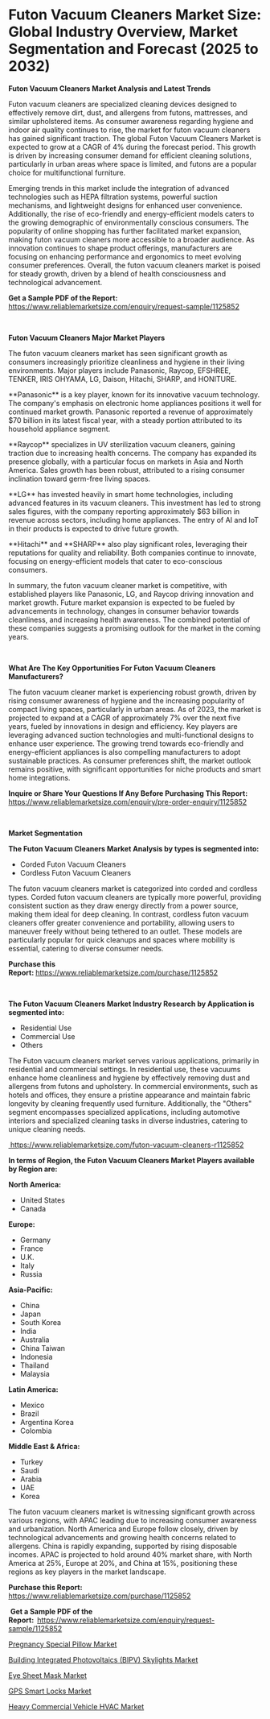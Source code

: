 <p><h1>Futon Vacuum Cleaners Market Size: Global Industry Overview, Market Segmentation and Forecast (2025 to 2032)</h1></p><p><strong>Futon Vacuum Cleaners Market Analysis and Latest Trends</strong></p>
<p><p>Futon vacuum cleaners are specialized cleaning devices designed to effectively remove dirt, dust, and allergens from futons, mattresses, and similar upholstered items. As consumer awareness regarding hygiene and indoor air quality continues to rise, the market for futon vacuum cleaners has gained significant traction. The global Futon Vacuum Cleaners Market is expected to grow at a CAGR of 4% during the forecast period. This growth is driven by increasing consumer demand for efficient cleaning solutions, particularly in urban areas where space is limited, and futons are a popular choice for multifunctional furniture.</p><p>Emerging trends in this market include the integration of advanced technologies such as HEPA filtration systems, powerful suction mechanisms, and lightweight designs for enhanced user convenience. Additionally, the rise of eco-friendly and energy-efficient models caters to the growing demographic of environmentally conscious consumers. The popularity of online shopping has further facilitated market expansion, making futon vacuum cleaners more accessible to a broader audience. As innovation continues to shape product offerings, manufacturers are focusing on enhancing performance and ergonomics to meet evolving consumer preferences. Overall, the futon vacuum cleaners market is poised for steady growth, driven by a blend of health consciousness and technological advancement.</p></p>
<p><strong>Get a Sample PDF of the Report:&nbsp;</strong> <a href="https://www.reliablemarketsize.com/enquiry/request-sample/1125852?utm_campaign=1901&utm_medium=2&utm_source=Github&utm_content=ia&utm_term=05042025&utm_id=futon-vacuum-cleaners">https://www.reliablemarketsize.com/enquiry/request-sample/1125852</a></p>
<p>&nbsp;</p>
<p><strong>Futon Vacuum Cleaners Major Market Players</strong></p>
<p><p>The futon vacuum cleaners market has seen significant growth as consumers increasingly prioritize cleanliness and hygiene in their living environments. Major players include Panasonic, Raycop, EFSHREE, TENKER, IRIS OHYAMA, LG, Daison, Hitachi, SHARP, and HONITURE.</p><p>**Panasonic** is a key player, known for its innovative vacuum technology. The company's emphasis on electronic home appliances positions it well for continued market growth. Panasonic reported a revenue of approximately $70 billion in its latest fiscal year, with a steady portion attributed to its household appliance segment.</p><p>**Raycop** specializes in UV sterilization vacuum cleaners, gaining traction due to increasing health concerns. The company has expanded its presence globally, with a particular focus on markets in Asia and North America. Sales growth has been robust, attributed to a rising consumer inclination toward germ-free living spaces.</p><p>**LG** has invested heavily in smart home technologies, including advanced features in its vacuum cleaners. This investment has led to strong sales figures, with the company reporting approximately $63 billion in revenue across sectors, including home appliances. The entry of AI and IoT in their products is expected to drive future growth.</p><p>**Hitachi** and **SHARP** also play significant roles, leveraging their reputations for quality and reliability. Both companies continue to innovate, focusing on energy-efficient models that cater to eco-conscious consumers.</p><p>In summary, the futon vacuum cleaner market is competitive, with established players like Panasonic, LG, and Raycop driving innovation and market growth. Future market expansion is expected to be fueled by advancements in technology, changes in consumer behavior towards cleanliness, and increasing health awareness. The combined potential of these companies suggests a promising outlook for the market in the coming years.</p></p>
<p>&nbsp;</p>
<p><strong>What Are The Key Opportunities For Futon Vacuum Cleaners Manufacturers?</strong></p>
<p><p>The futon vacuum cleaner market is experiencing robust growth, driven by rising consumer awareness of hygiene and the increasing popularity of compact living spaces, particularly in urban areas. As of 2023, the market is projected to expand at a CAGR of approximately 7% over the next five years, fueled by innovations in design and efficiency. Key players are leveraging advanced suction technologies and multi-functional designs to enhance user experience. The growing trend towards eco-friendly and energy-efficient appliances is also compelling manufacturers to adopt sustainable practices. As consumer preferences shift, the market outlook remains positive, with significant opportunities for niche products and smart home integrations.</p></p>
<p><strong>Inquire or Share Your Questions If Any Before Purchasing This Report:</strong> <a href="https://www.reliablemarketsize.com/enquiry/pre-order-enquiry/1125852?utm_campaign=1901&utm_medium=2&utm_source=Github&utm_content=ia&utm_term=05042025&utm_id=futon-vacuum-cleaners">https://www.reliablemarketsize.com/enquiry/pre-order-enquiry/1125852</a></p>
<p>&nbsp;</p>
<p><strong>Market Segmentation</strong></p>
<p><strong>The Futon Vacuum Cleaners Market Analysis by types is segmented into:</strong></p>
<p><ul><li>Corded Futon Vacuum Cleaners</li><li>Cordless Futon Vacuum Cleaners</li></ul></p>
<p><p>The futon vacuum cleaners market is categorized into corded and cordless types. Corded futon vacuum cleaners are typically more powerful, providing consistent suction as they draw energy directly from a power source, making them ideal for deep cleaning. In contrast, cordless futon vacuum cleaners offer greater convenience and portability, allowing users to maneuver freely without being tethered to an outlet. These models are particularly popular for quick cleanups and spaces where mobility is essential, catering to diverse consumer needs.</p></p>
<p><strong>Purchase this Report:&nbsp;</strong><a href="https://www.reliablemarketsize.com/purchase/1125852?utm_campaign=1901&utm_medium=2&utm_source=Github&utm_content=ia&utm_term=05042025&utm_id=futon-vacuum-cleaners">https://www.reliablemarketsize.com/purchase/1125852</a></p>
<p>&nbsp;</p>
<p><strong>The Futon Vacuum Cleaners Market Industry Research by Application is segmented into:</strong></p>
<p><ul><li>Residential Use</li><li>Commercial Use</li><li>Others</li></ul></p>
<p><p>The Futon vacuum cleaners market serves various applications, primarily in residential and commercial settings. In residential use, these vacuums enhance home cleanliness and hygiene by effectively removing dust and allergens from futons and upholstery. In commercial environments, such as hotels and offices, they ensure a pristine appearance and maintain fabric longevity by cleaning frequently used furniture. Additionally, the "Others" segment encompasses specialized applications, including automotive interiors and specialized cleaning tasks in diverse industries, catering to unique cleaning needs.</p></p>
<p><a href="https://www.reliablemarketsize.com/futon-vacuum-cleaners-r1125852?utm_campaign=1901&utm_medium=2&utm_source=Github&utm_content=ia&utm_term=05042025&utm_id=futon-vacuum-cleaners">&nbsp;https://www.reliablemarketsize.com/futon-vacuum-cleaners-r1125852</a></p>
<p><strong>In terms of Region, the Futon Vacuum Cleaners Market Players available by Region are:</strong></p>
<p>
    <p> <strong> North America: </strong>
        <ul>
            <li>United States</li>
            <li>Canada</li>
        </ul>
        </p> 
    <p> <strong> Europe: </strong>
        <ul>
            <li>Germany</li>
            <li>France</li>
            <li>U.K.</li>
            <li>Italy</li>
            <li>Russia</li>
        </ul>
        </p> 
    <p> <strong> Asia-Pacific: </strong>
        <ul>
            <li>China</li>
            <li>Japan</li>
            <li>South Korea</li>
            <li>India</li>
            <li>Australia</li>
            <li>China Taiwan</li>
            <li>Indonesia</li>
            <li>Thailand</li>
            <li>Malaysia</li>
        </ul>
        </p> 
    <p> <strong> Latin America: </strong>
        <ul>
            <li>Mexico</li>
            <li>Brazil</li>
            <li>Argentina Korea</li>
            <li>Colombia</li>
        </ul>
        </p> 
    <p> <strong> Middle East & Africa: </strong>
        <ul>
            <li>Turkey</li>
            <li>Saudi</li>
            <li>Arabia</li>
            <li>UAE</li>
            <li>Korea</li>
        </ul>
    </p>
    </p>
<p><p>The futon vacuum cleaners market is witnessing significant growth across various regions, with APAC leading due to increasing consumer awareness and urbanization. North America and Europe follow closely, driven by technological advancements and growing health concerns related to allergens. China is rapidly expanding, supported by rising disposable incomes. APAC is projected to hold around 40% market share, with North America at 25%, Europe at 20%, and China at 15%, positioning these regions as key players in the market landscape.</p></p>
<p><strong>Purchase this Report: </strong><a href="https://www.reliablemarketsize.com/purchase/1125852?utm_campaign=1901&utm_medium=2&utm_source=Github&utm_content=ia&utm_term=05042025&utm_id=futon-vacuum-cleaners">https://www.reliablemarketsize.com/purchase/1125852</a></p>
<p>&nbsp;<strong>Get a Sample PDF of the Report:&nbsp;&nbsp;</strong><a href="https://www.reliablemarketsize.com/enquiry/request-sample/1125852?utm_campaign=1901&utm_medium=2&utm_source=Github&utm_content=ia&utm_term=05042025&utm_id=futon-vacuum-cleaners">https://www.reliablemarketsize.com/enquiry/request-sample/1125852</a></p>
<p><strong></strong></p>
<p><p><a href="https://github.com/fabrehugessf/Market-Research-Report-List-1/blob/main/pregnancy-special-pillow-market.md?utm_campaign=1901&utm_medium=2&utm_source=Github&utm_content=ia&utm_term=05042025&utm_id=futon-vacuum-cleaners">Pregnancy Special Pillow Market</a></p><p><a href="https://github.com/orlinvisonju/Market-Research-Report-List-1/blob/main/building-integrated-photovoltaics-bipv-skylights-market.md?utm_campaign=1901&utm_medium=2&utm_source=Github&utm_content=ia&utm_term=05042025&utm_id=futon-vacuum-cleaners">Building Integrated Photovoltaics (BIPV) Skylights Market</a></p><p><a href="https://github.com/bozzoquishmd/Market-Research-Report-List-1/blob/main/eye-sheet-mask-market.md?utm_campaign=1901&utm_medium=2&utm_source=Github&utm_content=ia&utm_term=05042025&utm_id=futon-vacuum-cleaners">Eye Sheet Mask Market</a></p><p><a href="https://github.com/nsmifidget3/Market-Research-Report-List-1/blob/main/gps-smart-locks-market.md?utm_campaign=1901&utm_medium=2&utm_source=Github&utm_content=ia&utm_term=05042025&utm_id=futon-vacuum-cleaners">GPS Smart Locks Market</a></p><p><a href="https://github.com/wiltsdeenyuw/Market-Research-Report-List-1/blob/main/heavy-commercial-vehicle-hvac-market.md?utm_campaign=1901&utm_medium=2&utm_source=Github&utm_content=ia&utm_term=05042025&utm_id=futon-vacuum-cleaners">Heavy Commercial Vehicle HVAC Market</a></p></p>